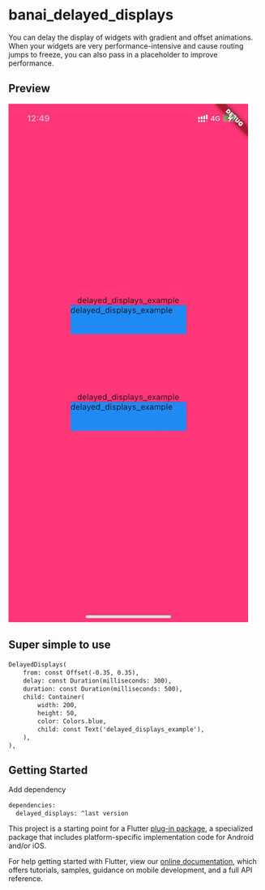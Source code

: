 # banai_delayed_displays

You can delay the display of widgets with gradient and offset animations. When your widgets are very performance-intensive and cause routing jumps to freeze, you can also pass in a placeholder to improve performance.


## Preview
![preview](https://raw.githubusercontent.com/ihongwu/banai_delayed_displays/main/documentation/preview.gif)


## Super simple to use
```
DelayedDisplays(
	from: const Offset(-0.35, 0.35),
	delay: const Duration(milliseconds: 300),
	duration: const Duration(milliseconds: 500),
	child: Container(
		width: 200,
		height: 50,
		color: Colors.blue,
		child: const Text('delayed_displays_example'),
	),
),
```


## Getting Started
Add dependency
```
dependencies:
  delayed_displays: ^last version
```

This project is a starting point for a Flutter
[plug-in package](https://flutter.dev/developing-packages/),
a specialized package that includes platform-specific implementation code for
Android and/or iOS.

For help getting started with Flutter, view our
[online documentation](https://flutter.dev/docs), which offers tutorials,
samples, guidance on mobile development, and a full API reference.

